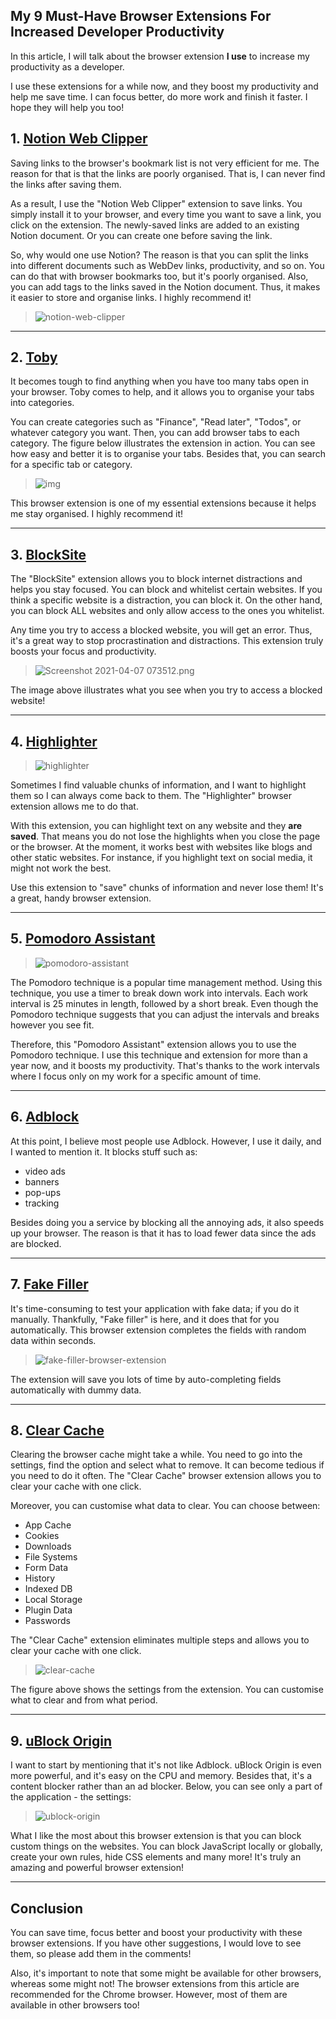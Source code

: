 ## My 9 Must-Have Browser Extensions For Increased Developer Productivity

In this article, I will talk about the browser extension **I use** to increase my productivity as a developer.

I use these extensions for a while now, and they boost my productivity and help me save time. I can focus better, do more work and finish it faster. I hope they will help you too!

## 1. [Notion Web Clipper](https://chrome.google.com/webstore/detail/notion-web-clipper/knheggckgoiihginacbkhaalnibhilkk?hl=en)

Saving links to the browser's bookmark list is not very efficient for me. The reason for that is that the links are poorly organised. That is, I can never find the links after saving them.

As a result, I use the "Notion Web Clipper" extension to save links. You simply install it to your browser, and every time you want to save a link, you click on the extension. The newly-saved links are added to an existing Notion document. Or you can create one before saving the link.

So, why would one use Notion? The reason is that you can split the links into different documents such as WebDev links, productivity, and so on. You can do that with browser bookmarks too, but it's poorly organised. Also, you can add tags to the links saved in the Notion document. Thus, it makes it easier to store and organise links. I highly recommend it!

> ![notion-web-clipper](https://lh3.googleusercontent.com/e0UdVfGVDlV1sZtGDvfYWsx2JHmNBcRckEOO5zZYImLckWvptInx9pDm7dB-hQbmj7eKRzJackDfz0_LgmHcdqUWKVs=w640-h400-e365-rj-sc0x00ffffff)

---

## 2. [Toby](https://chrome.google.com/webstore/detail/toby-for-chrome/hddnkoipeenegfoeaoibdmnaalmgkpip?utm_source=chrome-ntp-icon)

It becomes tough to find anything when you have too many tabs open in your browser. Toby comes to help, and it allows you to organise your tabs into categories.

You can create categories such as "Finance", "Read later", "Todos", or whatever category you want. Then, you can add browser tabs to each category. The figure below illustrates the extension in action. You can see how easy and better it is to organise your tabs. Besides that, you can search for a specific tab or category.

> ![img](https://lh3.googleusercontent.com/zWFkwgC825IIpgEuHd2uI7lZkicQ0ALH1byPnoPLQqefm2StoqQMoN2G_2bvO2bgFfKABjN2jq8RuXqopXy2ZPDuTA=w640-h400-e365-rj-sc0x00ffffff)

This browser extension is one of my essential extensions because it helps me stay organised. I highly recommend it!

---

## 3. [BlockSite](https://chrome.google.com/webstore/detail/blocksite-stay-focused-co/eiimnmioipafcokbfikbljfdeojpcgbh?hl=en)

The "BlockSite" extension allows you to block internet distractions and helps you stay focused. You can block and whitelist certain websites. If you think a specific website is a distraction, you can block it. On the other hand, you can block ALL websites and only allow access to the ones you whitelist.

Any time you try to access a blocked website, you will get an error. Thus, it's a great way to stop procrastination and distractions. This extension truly boosts your focus and productivity.

> ![Screenshot 2021-04-07 073512.png](https://cdn.hashnode.com/res/hashnode/image/upload/v1617770130719/DXzzgEGqm.png)

The image above illustrates what you see when you try to access a blocked website!

---

## 4. [Highlighter](https://chrome.google.com/webstore/detail/highlighter/fdfcjfoifbjplmificlkdfneafllkgmn)

> ![highlighter](https://lh3.googleusercontent.com/ZHT-76nlxdaQ2C8rMGRWfFuMgyghBvhE9c6Z4TQxuLC4C789rE4SQAwuXONW2scJ44n5BNYqvHTxrJCWk-lic0gnYw=w640-h400-e365-rj-sc0x00ffffff)

Sometimes I find valuable chunks of information, and I want to highlight them so I can always come back to them. The "Highlighter" browser extension allows me to do that.

With this extension, you can highlight text on any website and they **are saved**. That means you do not lose the highlights when you close the page or the browser. At the moment, it works best with websites like blogs and other static websites. For instance, if you highlight text on social media, it might not work the best.

Use this extension to "save" chunks of information and never lose them! It's a great, handy browser extension.

---

## 5. [Pomodoro Assistant](https://chrome.google.com/webstore/detail/marinara-pomodoro%C2%AE-assist/lojgmehidjdhhbmpjfamhpkpodfcodef?hl=en)

> ![pomodoro-assistant](https://lh3.googleusercontent.com/nfabqImU-PdnUTLtSU1RQife-JYgJpIw2FO-I5s1abqOf3So8ylTRRadvx_EuxiN8341ccXW1OtSf78ZVtKWQOZdsw=w640-h400-e365-rj-sc0x00ffffff)

The Pomodoro technique is a popular time management method. Using this technique, you use a timer to break down work into intervals. Each work interval is 25 minutes in length, followed by a short break. Even though the Pomodoro technique suggests that you can adjust the intervals and breaks however you see fit.

Therefore, this "Pomodoro Assistant" extension allows you to use the Pomodoro technique. I use this technique and extension for more than a year now, and it boosts my productivity. That's thanks to the work intervals where I focus only on my work for a specific amount of time.

---

## 6. [Adblock](https://chrome.google.com/webstore/detail/adblock-plus-free-ad-bloc/cfhdojbkjhnklbpkdaibdccddilifddb)

At this point, I believe most people use Adblock. However, I use it daily, and I wanted to mention it. It blocks stuff such as:

* video ads
* banners
* pop-ups
* tracking

Besides doing you a service by blocking all the annoying ads, it also speeds up your browser. The reason is that it has to load fewer data since the ads are blocked.

---

## 7. [Fake Filler](https://chrome.google.com/webstore/detail/fake-filler/bnjjngeaknajbdcgpfkgnonkmififhfo?hl=en)

It's time-consuming to test your application with fake data; if you do it manually. Thankfully, "Fake filler" is here, and it does that for you automatically. This browser extension completes the fields with random data within seconds.

> ![fake-filler-browser-extension](https://lh3.googleusercontent.com/i0MlgdmwpHH8FU6e7NsEd6ykGCpI48vRn36RgEe4ZggPJpJvNPNVs3Ay64LU0KlS06ed1Ez6Hl0DG40lEbSnq-hkuiQ=w640-h400-e365-rj-sc0x00ffffff)

The extension will save you lots of time by auto-completing fields automatically with dummy data.

---

## 8. [Clear Cache](https://chrome.google.com/webstore/detail/clear-cache/cppjkneekbjaeellbfkmgnhonkkjfpdn?utm_source=chrome-ntp-icon)

Clearing the browser cache might take a while. You need to go into the settings, find the option and select what to remove. It can become tedious if you need to do it often. The "Clear Cache" browser extension allows you to clear your cache with one click.

Moreover, you can customise what data to clear. You can choose between:
* App Cache
* Cookies
* Downloads
* File Systems
* Form Data
* History
* Indexed DB
* Local Storage
* Plugin Data
* Passwords

The "Clear Cache" extension eliminates multiple steps and allows you to clear your cache with one click.

> ![clear-cache](https://lh3.googleusercontent.com/PKMamzRMui6RQb9nMrIKSrC1j6XkTl7-QWVwnQyMJce5LtEEcPjd8w-aNe8Sux3GxDHkwoJj88NCKcM4op6kZWAJhg=w640-h400-e365-rj-sc0x00ffffff)

The figure above shows the settings from the extension. You can customise what to clear and from what period.

---

## 9. [uBlock Origin](https://chrome.google.com/webstore/detail/ublock-origin/cjpalhdlnbpafiamejdnhcphjbkeiagm?hl=en)

I want to start by mentioning that it's not like Adblock. uBlock Origin is even more powerful, and it's easy on the CPU and memory. Besides that, it's a content blocker rather than an ad blocker. Below, you can see only a part of the application - the settings:

> ![ublock-origin](https://lh3.googleusercontent.com/EwO6IzuJqYLVoSiqlRKDOxie940obN-3OWwgiVvBZ5y3njmmTJLMfstQdjJQxc2Iheviy7vRBTR-LstsoZ0as0cb7w=w640-h400-e365-rj-sc0x00ffffff)

What I like the most about this browser extension is that you can block custom things on the websites. You can block JavaScript locally or globally, create your own rules, hide CSS elements and many more! It's truly an amazing and powerful browser extension!

---

## Conclusion
You can save time, focus better and boost your productivity with these browser extensions. If you have other suggestions, I would love to see them, so please add them in the comments!

Also, it's important to note that some might be available for other browsers, whereas some might not! The browser extensions from this article are recommended for the Chrome browser. However, most of them are available in other browsers too!